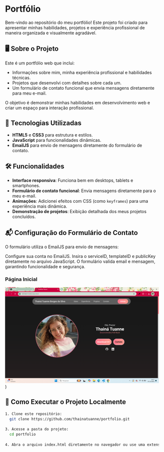 # Portfólio
Bem-vindo ao repositório do meu portfólio! Este projeto foi criado para apresentar minhas habilidades, projetos e experiência profissional de maneira organizada e visualmente agradável.

## 🖥️ Sobre o Projeto

Este é um portfólio web que inclui:
- Informações sobre mim, minha experiência profissional e habilidades técnicas.
- Projetos que desenvolvi com detalhes sobre cada um.
- Um formulário de contato funcional que envia mensagens diretamente para meu e-mail.

O objetivo é demonstrar minhas habilidades em desenvolvimento web e criar um espaço para interação profissional.

## 🎨 Tecnologias Utilizadas

- **HTML5** e **CSS3** para estrutura e estilos.
- **JavaScript** para funcionalidades dinâmicas.
- **EmailJS** para envio de mensagens diretamente do formulário de contato.

## 🛠️ Funcionalidades

- **Interface responsiva**: Funciona bem em desktops, tablets e smartphones.
- **Formulário de contato funcional**: Envia mensagens diretamente para o meu e-mail.
- **Animações**: Adicionei efeitos com CSS (como `keyframes`) para uma experiência mais dinâmica.
- **Demonstração de projetos**: Exibição detalhada dos meus projetos concluídos.

## 📬 Configuração do Formulário de Contato

O formulário utiliza o EmailJS para envio de mensagens:

Configure sua conta no EmailJS.
Insira o serviceID, templateID e publicKey diretamente no arquivo JavaScript.
O formulário valida email e mensagem, garantindo funcionalidade e segurança.

### Página Inicial

[![Visualizar Portfólio](assets/image.png)](https://portfolio-two-sage-12.vercel.app/))

## 🚀 Como Executar o Projeto Localmente

```bash
1. Clone este repositório:
  git clone https://github.com/thainatuanne/portfolio.git

3. Acesse a pasta do projeto:
  cd portfolio

4. Abra o arquivo index.html diretamente no navegador ou use uma extensão como Live Server no VS Code para executar localmente.

```
